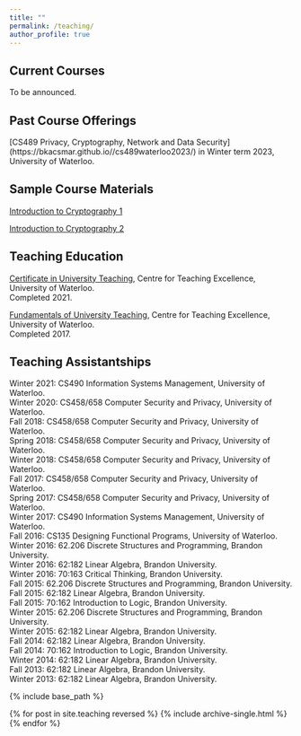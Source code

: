 ```yaml
---
title: ""
permalink: /teaching/
author_profile: true
---
```


<h2>Current Courses</h2>
To be announced. 

<h2>Past Course Offerings</h2>
[CS489 Privacy, Cryptography, Network and Data Security](https://bkacsmar.github.io//cs489waterloo2023/) in Winter term 2023, University of Waterloo.


<h2>Sample Course Materials</h2>

[Introduction to Cryptography 1](https://bkacsmar.github.io//files/IntroCrypto1.pdf)

[Introduction to Cryptography 2](https://bkacsmar.github.io//files/introcrypto2.pdf)




<h2>Teaching Education</h2>

[Certificate in University Teaching](https://uwaterloo.ca/centre-for-teaching-excellence/support-graduate-students/certificate-university-teaching/), Centre for Teaching Excellence, University of Waterloo. <br> Completed 2021. <br> 

[Fundamentals of University Teaching](https://uwaterloo.ca/centre-for-teaching-excellence/support-graduate-students/fundamentals-university-teaching-program/), Centre for Teaching Excellence, University of Waterloo. <br> Completed 2017.
<br>


<h2>Teaching Assistantships</h2>
Winter 2021: CS490 Information Systems Management, University of Waterloo.<br>
Winter 2020: CS458/658 Computer Security and Privacy, University of Waterloo.<br>
Fall 2018: CS458/658 Computer Security and Privacy, University of Waterloo.<br>
Spring 2018: CS458/658 Computer Security and Privacy, University of Waterloo.<br>
Winter 2018: CS458/658 Computer Security and Privacy, University of Waterloo.<br>
Fall 2017: CS458/658 Computer Security and Privacy, University of Waterloo.<br>
Spring 2017: CS458/658 Computer Security and Privacy, University of Waterloo.<br>
Winter 2017: CS490 Information Systems Management, University of Waterloo.<br>
Fall 2016: CS135 Designing Functional Programs, University of Waterloo.<br>
Winter 2016: 62.206 Discrete Structures and Programming, Brandon University.<br>
Winter 2016: 62:182 Linear Algebra, Brandon University. <br>
Winter 2016: 70:163 Critical Thinking, Brandon University.<br>
Fall 2015: 62.206 Discrete Structures and Programming, Brandon University.<br>
Fall 2015: 62:182 Linear Algebra, Brandon University. <br>
Fall 2015: 70:162 Introduction to Logic, Brandon University.<br>
Winter 2015: 62.206 Discrete Structures and Programming, Brandon University.<br>
Winter 2015: 62:182 Linear Algebra, Brandon University. <br>
Fall 2014: 62:182 Linear Algebra, Brandon University. <br>
Fall 2014: 70:162 Introduction to Logic, Brandon University.<br>
Winter 2014: 62:182 Linear Algebra, Brandon University. <br>
Fall 2013: 62:182 Linear Algebra, Brandon University. <br>
Winter 2013: 62:182 Linear Algebra, Brandon University. <br>










{% include base_path %}

{% for post in site.teaching reversed %}
  {% include archive-single.html %}
{% endfor %}
